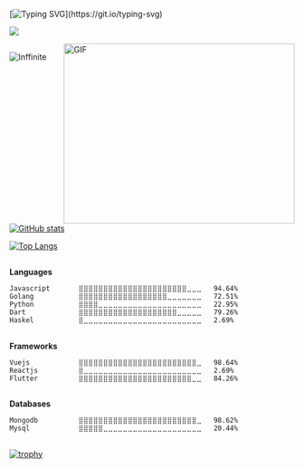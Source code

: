 [![Typing SVG](https://readme-typing-svg.herokuapp.com/?lines=Hello+Human+...)](https://git.io/typing-svg)

![](https://komarev.com/ghpvc/?username=Inffinite&style=for-the-badge)

<img align="right" alt="GIF" src="https://github.com/Gapur/Gapur/blob/master/coding.gif?raw=true" width="408" height="318" />


## ##

<img align="center" src="https://github-readme-streak-stats.herokuapp.com/?user=Inffinite" alt="Inffinite" />

<p align="center">
  
[![GitHub stats](https://github-readme-stats.anuraghazra1.vercel.app/api?username=Inffinite&theme=dark&count_private=true&include_all_commits=true&show_icons=true)](https://github.com/Inffinite)

[![Top Langs](https://github-readme-stats.vercel.app/api/top-langs/?username=Inffinite&layout=compact&theme=dark)](https://github.com/anuraghazra/github-readme-stats)
</p>

## ##

**Languages** 

```text
Javascript       ⣿⣿⣿⣿⣿⣿⣿⣿⣿⣿⣿⣿⣿⣿⣿⣿⣿⣿⣿⣿⣿⣿⣀⣀⣀   94.64% 
Golang           ⣿⣿⣿⣿⣿⣿⣿⣿⣿⣿⣿⣿⣿⣿⣿⣿⣿⣿⣀⣀⣀⣀⣀⣀⣀   72.51% 
Python           ⣿⣿⣿⣿⣀⣀⣀⣀⣀⣀⣀⣀⣀⣀⣀⣀⣀⣀⣀⣀⣀⣀⣀⣀⣀   22.95% 
Dart             ⣿⣿⣿⣿⣿⣿⣿⣿⣿⣿⣿⣿⣿⣿⣿⣿⣿⣿⣿⣿⣀⣀⣀⣀⣀   79.26% 
Haskel           ⣿⣀⣀⣀⣀⣀⣀⣀⣀⣀⣀⣀⣀⣀⣀⣀⣀⣀⣀⣀⣀⣀⣀⣀⣀   2.69%
```
## ##


**Frameworks** 

```text
Vuejs            ⣿⣿⣿⣿⣿⣿⣿⣿⣿⣿⣿⣿⣿⣿⣿⣿⣿⣿⣿⣿⣿⣿⣿⣿⣀   98.64% 
Reactjs          ⣿⣀⣀⣀⣀⣀⣀⣀⣀⣀⣀⣀⣀⣀⣀⣀⣀⣀⣀⣀⣀⣀⣀⣀⣀   2.69% 
Flutter          ⣿⣿⣿⣿⣿⣿⣿⣿⣿⣿⣿⣿⣿⣿⣿⣿⣿⣿⣿⣿⣿⣿⣿⣀⣀   84.26% 
```
## ##

**Databases** 

```text
Mongodb          ⣿⣿⣿⣿⣿⣿⣿⣿⣿⣿⣿⣿⣿⣿⣿⣿⣿⣿⣿⣿⣿⣿⣿⣿⣀   98.62% 
Mysql            ⣿⣿⣿⣿⣿⣀⣀⣀⣀⣀⣀⣀⣀⣀⣀⣀⣀⣀⣀⣀⣀⣀⣀⣀⣀   20.44% 
```

## ##
[![trophy](https://github-profile-trophy.vercel.app/?username=Inffinite&theme=dark)](https://github.com/ryo-ma/github-profile-trophy)

